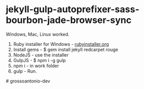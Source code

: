 <h1>jekyll-gulp-autoprefixer-sass-bourbon-jade-browser-sync</h1>

<p>Windows, Mac, Linux worked.</p>

<ol>
	<li>Ruby installer for Windows - <a target="_blank" href="http://rubyinstaller.org/">rubyinstaller.org</a></li>
	<li>Install gems - $ gem install jekyll redcarpet rouge</li>
	<li>NodeJS - use the installer</li>
	<li>GulpJS - $ npm i -g gulp</li>
	<li>npm i - in work folder</li>
	<li>gulp - Run.</li>
</ol># grossoantonio-dev
